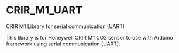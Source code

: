 # CRIR_M1_UART
CRIR M1 Library for serial communication (UART)

This library is for Honeywell CRIR M1 CO2 sensor to use with Arduino framework using serial communication (UART).
